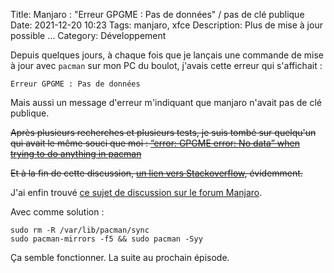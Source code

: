 Title: Manjaro : "Erreur GPGME : Pas de données" / pas de clé publique
Date: 2021-12-20 10:23
Tags: manjaro, xfce
Description: Plus de mise à jour possible ...
Category: Développement

Depuis quelques jours, à chaque fois que je lançais une commande de mise à jour avec `pacman` sur mon PC du boulot, j'avais cette erreur qui s'affichait :

```
Erreur GPGME : Pas de données
```

Mais aussi un message d'erreur m'indiquant que manjaro n'avait pas de clé publique.

<del>Après plusieurs recherches et plusieurs tests, je suis tombé sur quelqu'un qui avait le même souci que moi : [“error: GPGME error: No data” when trying to do anything in pacman](https://forum.manjaro.org/t/error-gpgme-error-no-data-when-trying-to-do-anything-in-pacman/78992/8)</del>

<del>Et à la fin de cette discussion, [un lien vers Stackoverflow](https://stackoverflow.com/questions/48117783/arch-linux-system-update-error-gpgme-error-no-data/67850084#67850084), évidemment.</del>

J'ai enfin trouvé [ce sujet de discussion sur le forum Manjaro](https://forum.manjaro.org/t/gpg-error-reading-key-no-public-key-when-updating-manjaro-keyring/86366).

Avec comme solution :

```
sudo rm -R /var/lib/pacman/sync
sudo pacman-mirrors -f5 && sudo pacman -Syy
```

Ça semble fonctionner. La suite au prochain épisode.

